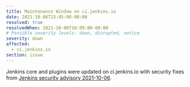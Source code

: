 ```yaml
---
title: Maintenance Window on ci.jenkins.io
date: 2021-10-06T15:45:00-00:00
resolved: true
resolvedWhen: 2021-10-06T16:09:00-00:00
# Possible severity levels: down, disrupted, notice
severity: down
affected:
  - ci.jenkins.io
section: issue
---
```


Jenkins core and plugins were updated on ci.jenkins.io with security fixes from [Jenkins security advisory 2021-10-06](https://www.jenkins.io/security/advisory/2021-10-06/).
